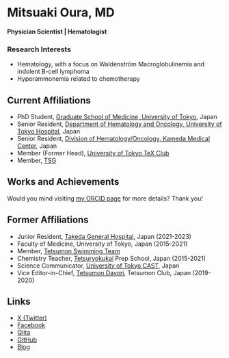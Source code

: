 # Mitsuaki Oura, MD

**Physician Scientist \| Hematologist**

### Research Interests

- Hematology, with a focus on Waldenström Macroglobulinemia and indolent B-cell lymphoma
- Hyperammonemia related to chemotherapy

## Current Affiliations

- PhD Student, [Graduate School of Medicine, University of Tokyo](https://www.u-tokyo-hemat.com/research.html), Japan
- Senior Resident, [Department of Hematology and Oncology, University of Tokyo Hospital](https://www.u-tokyo-hemat.com/), Japan
- Senior Resident, [Division of Hematology/Oncology, Kameda Medical Center](https://medical.kameda.com/general/medi_services/index_17.html), Japan
- Member (Former Head), [University of Tokyo TeX Club](https://ut-tex.org/)
- Member, [TSG](https://tsg.ne.jp/)

## Works and Achievements

Would you mind visiting [my ORCID page](https://orcid.org/0000-0002-4907-4647) for more details? Thank you!

## Former Affiliations

- Junior Resident, [Takeda General Hospital](http://www.takeda.or.jp/), Japan (2021-2023)
- Faculty of Medicine, University of Tokyo, Japan (2015-2021)
- Member, [Tetsumon Swimming Team](https://tetsumonswim.com/)
- Chemistry Teacher, [Tetsuryokukai](https://www.tetsuryokukai.co.jp/) Prep School, Japan (2015-2021)
- Science Communicator, [University of Tokyo CAST](https://ut-cast.net), Japan
- Vice Editor-in-Chief, [Tetsumon Dayori](http://tetsumon.umin.ac.jp/tetsumondayori.html), Tetsumon Club, Japan (2019-2020)

## Links

- [X (Twitter)](https://x.com/domperor)
- [Facebook](https://www.facebook.com/profile.php?id=100005282982495)
- [Qiita](https://qiita.com/domperor)
- [GitHub](https://github.com/domperor)
- [Blog](http://raccho32.blog.fc2.com/)
